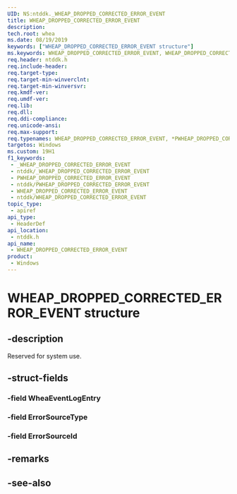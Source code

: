 ```yaml
---
UID: NS:ntddk._WHEAP_DROPPED_CORRECTED_ERROR_EVENT
title: WHEAP_DROPPED_CORRECTED_ERROR_EVENT
description: 
tech.root: whea
ms.date: 08/19/2019
keywords: ["WHEAP_DROPPED_CORRECTED_ERROR_EVENT structure"]
ms.keywords: WHEAP_DROPPED_CORRECTED_ERROR_EVENT, WHEAP_DROPPED_CORRECTED_ERROR_EVENT, *PWHEAP_DROPPED_CORRECTED_ERROR_EVENT,
req.header: ntddk.h
req.include-header: 
req.target-type: 
req.target-min-winverclnt: 
req.target-min-winversvr: 
req.kmdf-ver: 
req.umdf-ver: 
req.lib: 
req.dll: 
req.ddi-compliance: 
req.unicode-ansi: 
req.max-support: 
req.typenames: WHEAP_DROPPED_CORRECTED_ERROR_EVENT, *PWHEAP_DROPPED_CORRECTED_ERROR_EVENT
targetos: Windows
ms.custom: 19H1
f1_keywords:
 - _WHEAP_DROPPED_CORRECTED_ERROR_EVENT
 - ntddk/_WHEAP_DROPPED_CORRECTED_ERROR_EVENT
 - PWHEAP_DROPPED_CORRECTED_ERROR_EVENT
 - ntddk/PWHEAP_DROPPED_CORRECTED_ERROR_EVENT
 - WHEAP_DROPPED_CORRECTED_ERROR_EVENT
 - ntddk/WHEAP_DROPPED_CORRECTED_ERROR_EVENT
topic_type:
 - apiref
api_type:
 - HeaderDef
api_location:
 - ntddk.h
api_name:
 - WHEAP_DROPPED_CORRECTED_ERROR_EVENT
product:
 - Windows
---
```


# WHEAP_DROPPED_CORRECTED_ERROR_EVENT structure


## -description

Reserved for system use.

## -struct-fields

### -field WheaEventLogEntry

### -field ErrorSourceType

### -field ErrorSourceId

## -remarks

## -see-also

